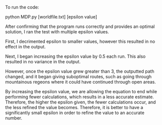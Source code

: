To run the code:  

python MDP.py [worldfile.txt] [epsilon value]  


After confirming that the program runs correctly and provides an optimal solution, I ran the test with multiple epsilon values. 

First, I decrimented epsilon to smaller values, however this resulted in no effect in the output. 

Next, I began increasing the epsilon value by 0.5 each run. This also resulted in no variance in the output.  

However, once the epsilon value grew greater than 3, the outputted path changed, and it began giving suboptimal routes, such as going through mountainous regeons where it could have continued through open areas. 

By increasing the epsilon value, we are allowing the equation to end while performing fewer calculations, which results in a less accurate estimate. Therefore, the higher the epsilon given, the fewer calculations occur, and the less refined the value becomes. 
Therefore, it is better to have a significantly small epsilon in order to refine the value to an accurate number. 
